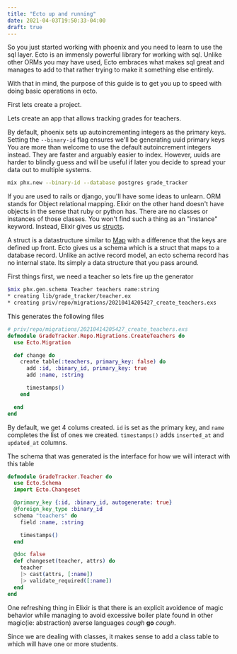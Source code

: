 ```yaml
---
title: "Ecto up and running"
date: 2021-04-03T19:50:33-04:00
draft: true
---
```


So you just started working with phoenix and you need to learn to use the sql layer.
Ecto is an immensly powerful library for working with sql.
Unlike other ORMs you may have used, Ecto embraces what makes sql great and manages to add to that rather trying to make it something else entirely.


With that in mind, the purpose of this guide is to get you up to speed with doing basic operations in ecto.

First lets create a project.

Lets create an app that allows tracking grades for teachers.

By default, phoenix sets up autoincrementing integers as the primary keys.
Setting the `--binary-id` flag ensures we'll be generating uuid primary keys 
You are more than welcome to use the default autoincrement integers instead. 
They are faster and arguably easier to index.
However, uuids are harder to blindly guess and will be useful if later you decide to spread your data out to multiple systems.

```zsh
mix phx.new --binary-id --database postgres grade_tracker 
```


If you are used to rails or django, you'll have some ideas to unlearn.
ORM stands for Object relational mapping.
Elixir on the other hand doesn't have objects in the sense that ruby or python has.
There are no classes or instances of those classes.
You won't find such a thing as an "instance" keyword.
Instead, Elixir gives us [structs](https://elixircasts.io/intro-to-structs).

A struct is a datastructure similar to [Map](https://hexdocs.pm/elixir/1.0.5/Map.html) with a difference that the keys are defined up front.
Ecto gives us a schema which is a struct that maps to a database record.
Unlike an active record model, an ecto schema record has no internal state.
Its simply a data structure that you pass around.

First things first, we need a teacher so lets fire up the generator

```zsh
$mix phx.gen.schema Teacher teachers name:string
* creating lib/grade_tracker/teacher.ex
* creating priv/repo/migrations/20210414205427_create_teachers.exs
```

This generates the following files


```elixir
# priv/repo/migrations/20210414205427_create_teachers.exs
defmodule GradeTracker.Repo.Migrations.CreateTeachers do
  use Ecto.Migration

  def change do
    create table(:teachers, primary_key: false) do
      add :id, :binary_id, primary_key: true
      add :name, :string

      timestamps()
    end

  end
end

```

By default, we get 4 colums created. `id` is set as the primary key, and `name` completes the list of ones we created.
`timestamps()` adds `inserted_at` and `updated_at` columns.

The schema that was generated is the interface for how we will interact with this table

```elixir
defmodule GradeTracker.Teacher do
  use Ecto.Schema
  import Ecto.Changeset

  @primary_key {:id, :binary_id, autogenerate: true}
  @foreign_key_type :binary_id
  schema "teachers" do
    field :name, :string

    timestamps()
  end

  @doc false
  def changeset(teacher, attrs) do
    teacher
    |> cast(attrs, [:name])
    |> validate_required([:name])
  end
end
```


One refreshing thing in Elixir is that there is an explicit avoidence of magic behavior while managing to avoid excessive boiler plate found in other magic(ie: abstraction) averse languages *cough* **go** *cough*.


Since we are dealing with classes,  it makes sense to add a class table to which will have one or more students.












